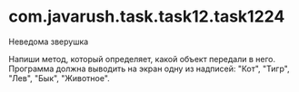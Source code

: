 # com.javarush.task.task12.task1224
Неведома зверушка

Напиши метод, который определяет, какой объект передали в него.
Программа должна выводить на экран одну из надписей:
"Кот", "Тигр", "Лев", "Бык", "Животное".
